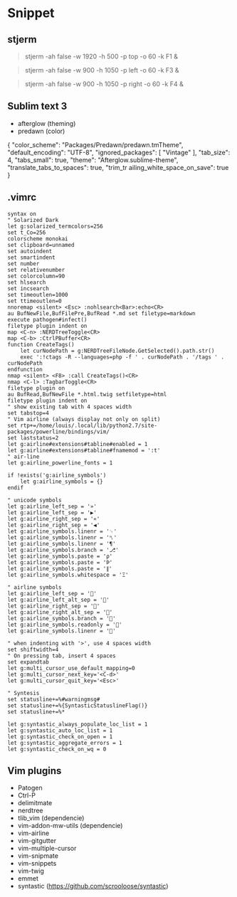 # Snippet

## stjerm

> stjerm -ah false -w 1920 -h 500 -p top -o 60 -k F1 &

> stjerm -ah false -w 900 -h 1050 -p left -o 60 -k F3 &

> stjerm -ah false -w 900 -h 1050 -p right -o 60 -k F4 &

## Sublim text 3

 * afterglow (theming)
 * predawn (color)

{
    "color_scheme": "Packages/Predawn/predawn.tmTheme",
    "default_encoding": "UTF-8",
    "ignored_packages":
    [
    "Vintage"
    ],
    "tab_size": 4,
    "tabs_small": true,
    "theme": "Afterglow.sublime-theme",
    "translate_tabs_to_spaces": true,
    "trim_tr
    ailing_white_space_on_save": true
}

## .vimrc

```
syntax on
" Solarized Dark
let g:solarized_termcolors=256
set t_Co=256
colorscheme monokai
set clipboard=unnamed
set autoindent
set smartindent
set number
set relativenumber
set colorcolumn=90
set hlsearch
set incsearch
set timeoutlen=1000
set ttimeoutlen=0
nnoremap <silent> <Esc> :nohlsearch<Bar>:echo<CR>
au BufNewFile,BufFilePre,BufRead *.md set filetype=markdown
execute pathogen#infect()
filetype plugin indent on
map <C-n> :NERDTreeToggle<CR>
map <C-b> :CtrlPBuffer<CR>
function CreateTags()
    let curNodePath = g:NERDTreeFileNode.GetSelected().path.str()
    exec ':!ctags -R --languages=php -f ' . curNodePath . '/tags ' . curNodePath
endfunction
nmap <silent> <F8> :call CreateTags()<CR>
nmap <C-l> :TagbarToggle<CR>
filetype plugin on
au BufRead,BufNewFile *.html.twig setfiletype=html
filetype plugin indent on
" show existing tab with 4 spaces width
set tabstop=4
" Vim airline (always display not only on split)
set rtp+=/home/louis/.local/lib/python2.7/site-packages/powerline/bindings/vim/
set laststatus=2
let g:airline#extensions#tabline#enabled = 1
let g:airline#extensions#tabline#fnamemod = ':t'
" air-line
let g:airline_powerline_fonts = 1

if !exists('g:airline_symbols')
    let g:airline_symbols = {}
endif

" unicode symbols
let g:airline_left_sep = '»'
let g:airline_left_sep = '▶'
let g:airline_right_sep = '«'
let g:airline_right_sep = '◀'
let g:airline_symbols.linenr = '␊'
let g:airline_symbols.linenr = '␤'
let g:airline_symbols.linenr = '¶'
let g:airline_symbols.branch = '⎇'
let g:airline_symbols.paste = 'ρ'
let g:airline_symbols.paste = 'Þ'
let g:airline_symbols.paste = '∥'
let g:airline_symbols.whitespace = 'Ξ'

" airline symbols
let g:airline_left_sep = ''
let g:airline_left_alt_sep = ''
let g:airline_right_sep = ''
let g:airline_right_alt_sep = ''
let g:airline_symbols.branch = ''
let g:airline_symbols.readonly = ''
let g:airline_symbols.linenr = ''

" when indenting with '>', use 4 spaces width
set shiftwidth=4
" On pressing tab, insert 4 spaces
set expandtab
let g:multi_cursor_use_default_mapping=0
let g:multi_cursor_next_key='<C-d>'
let g:multi_cursor_quit_key='<Esc>'

" Syntesis
set statusline+=%#warningmsg#
set statusline+=%{SyntasticStatuslineFlag()}
set statusline+=%*

let g:syntastic_always_populate_loc_list = 1
let g:syntastic_auto_loc_list = 1
let g:syntastic_check_on_open = 1
let g:syntastic_aggregate_errors = 1
let g:syntastic_check_on_wq = 0
```

## Vim plugins 

* Patogen
* Ctrl-P
* delimitmate
* nerdtree
* tlib_vim (dependencie)
* vim-addon-mw-utils (dependencie)
* vim-airline
* vim-gitgutter
* vim-multiple-cursor
* vim-snipmate
* vim-snippets
* vim-twig
* emmet
* syntastic (https://github.com/scrooloose/syntastic)
